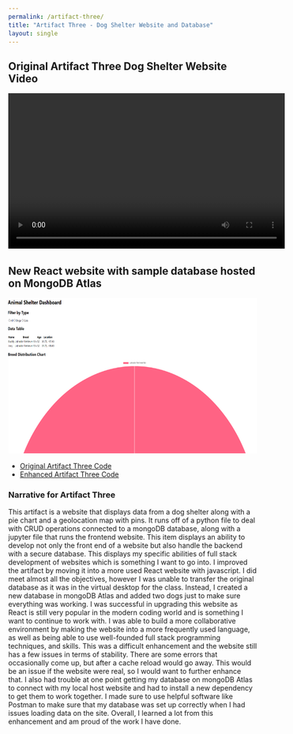 ```yaml
---
permalink: /artifact-three/
title: "Artifact Three - Dog Shelter Website and Database"
layout: single
---
```


## Original Artifact Three Dog Shelter Website Video
<video width="560" height="315" controls>
  <source src="https://github.com/mlineselle/portfolio/raw/master/assets/videos/Artifact3Video.mp4" type="video/mp4">
  Your browser does not support the video tag.
</video>

## New React website with sample database hosted on MongoDB Atlas
<img src="https://github.com/mlineselle/portfolio/raw/master/assets/images/EnhancedWebsite.PNG" alt="Enhanced Website Image" width="560" height="315">



- [Original Artifact Three Code](https://github.com/mlineselle/CS-340-Client-Development.git)
- [Enhanced Artifact Three Code](https://github.com/mlineselle/ArtifactThreeEnhancement.git)

### Narrative for Artifact Three
This artifact is a website that displays data from a dog shelter along with a pie chart and a geolocation map with pins. It runs off of a python file to deal with CRUD operations connected to a mongoDB database, along with a jupyter file that runs the frontend website. This item displays an ability to develop not only the front end of a website but also handle the backend with a secure database. This displays my specific abilities of full stack development of websites which is something I want to go into. I improved the artifact by moving it into a more used React website with javascript. I did meet almost all the objectives, however I was unable to transfer the original database as it was in the virtual desktop for the class. Instead, I created a new database in mongoDB Atlas and added two dogs just to make sure everything was working. I was successful in upgrading this website as React is still very popular in the modern coding world and is something I want to continue to work with. I was able to build a more collaborative environment by making the website into a more frequently used language, as well as being able to use well-founded full stack programming techniques, and skills. 
This was a difficult enhancement and the website still has a few issues in terms of stability. There are some errors that occasionally come up, but after a cache reload would go away. This would be an issue if the website were real, so I would want to further enhance that. I also had trouble at one point getting my database on mongoDB Atlas to connect with my local host website and had to install a new dependency to get them to work together. I made sure to use helpful software like Postman to make sure that my database was set up correctly when I had issues loading data on the site. Overall, I learned a lot from this enhancement and am proud of the work I have done.
